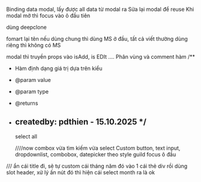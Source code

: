Binding data modal, lấy được all data từ modal ra
Sửa lại modal để reuse
Khi modal mở thì focus vào ô đầu tiên

dùng deepclone

fomart lại tên nếu dùng chung thì dùng MS ở đầu, tất cả viết thường
dùng riêng thì không có MS

modal thì truyền props vào isAdd, is EDIt ....
Phân vùng và comment hàm
/\*\*

- Hàm định dạng giá trị dựa trên kiểu
- @param value
- @param type
- @returns
- createdby: pdthien - 15.10.2025
  \*/
  --
  select all

  ////now
  combox vừa tìm kiếm vừa select
  Custom button, text input, dropdownlist, combobox, datepicker theo style guild
  focus ô đầu

/// ẩn cái title đi, sẽ tự custom cái tháng năm đó vào 1 cái thẻ div rồi dùng slot header, xử lý ấn nút đó thì hiện cái select month ra là ok
